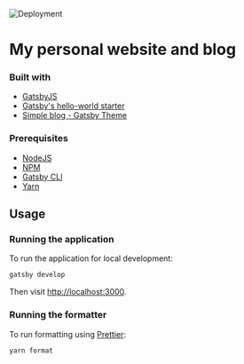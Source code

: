 ![Deployment](https://github.com/C-gyorfi/C-gyorfi.github.io/actions/workflows/deploy.yml/badge.svg)

# My personal website and blog

### Built with

- [GatsbyJS](https://www.gatsbyjs.com/)
- [Gatsby's hello-world starter](https://github.com/gatsbyjs/gatsby-starter-hello-world)
- [Simple blog - Gatsby Theme](https://github.com/itsabdessalam/gatsby-theme-simple-blog)

### Prerequisites

- [NodeJS](https://nodejs.org/en/)
- [NPM](https://www.npmjs.com/)
- [Gatsby CLI](https://www.gatsbyjs.com/docs/reference/gatsby-cli/)
- [Yarn](https://yarnpkg.com/en/docs/getting-started)

## Usage

### Running the application

To run the application for local development:

```sh
gatsby develop
```

Then visit [http://localhost:3000](http://localhost:8000).

### Running the formatter

To run formatting using [Prettier](https://prettier.io/):

```sh
yarn format
```
